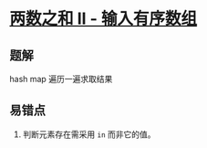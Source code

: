 # [ 两数之和 II - 输入有序数组](https://leetcode-cn.com/problems/two-sum-ii-input-array-is-sorted/)

## 题解
hash map 遍历一遍求取结果

## 易错点
1. 判断元素存在需采用 `in` 而非它的值。